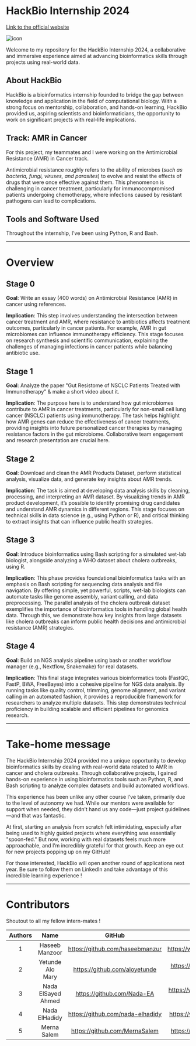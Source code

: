 # HackBio Internship 2024

[Link to the official website](https://thehackbio.com/)

![icon](https://github.com/user-attachments/assets/e5898106-82fb-4b0b-b252-e50282ee5706)

Welcome to my repository for the HackBio Internship 2024, a collaborative and immersive experience aimed at advancing bioinformatics skills through projects using real-world data.

## About HackBio

HackBio is a bioinformatics internship founded to bridge the gap between knowledge and application in the field of computational biology. With a strong focus on mentorship, collaboration, and hands-on learning, HackBio provided us, aspiring scientists and bioinformaticians, the opportunity to work on significant projects with real-life implications. 

## Track: AMR in Cancer

For this project, my teammates and I were working on the Antimicrobial Resistance (AMR) in Cancer track. 

Antimicrobial resistance roughly refers to the ability of microbes (*such as bacteria, fungi, viruses, and parasites*) to evolve and resist the effects of drugs that were once effective against them. This phenomenon is challenging in cancer treatment, particularly for immunocompromised patients undergoing chemotherapy, where infections caused by resistant pathogens can lead to complications.  

## Tools and Software Used

Throughout the internship, I’ve been using Python, R and Bash.

---

# Overview

## Stage 0

**Goal**: Write an essay (400 words) on Antimicrobial Resistance (AMR) in cancer using references. 

**Implication**: This step involves understanding the intersection between cancer treatment and AMR, where resistance to antibiotics affects treatment outcomes, particularly in cancer patients. For example, AMR in gut microbiomes can influence immunotherapy efficiency. This stage focuses on research synthesis and scientific communication, explaining the challenges of managing infections in cancer patients while balancing antibiotic use.

## Stage 1

**Goal**: Analyze the paper "Gut Resistome of NSCLC Patients Treated with Immunotherapy" & make a short video about it. 

**Implication**: The purpose here is to understand how gut microbiomes contribute to AMR in cancer treatments, particularly for non-small cell lung cancer (NSCLC) patients using immunotherapy. The task helps highlight how AMR genes can reduce the effectiveness of cancer treatments, providing insights into future personalized cancer therapies by managing resistance factors in the gut microbiome. Collaborative team engagement and research presentation are crucial here.

## Stage 2

**Goal**: Download and clean the AMR Products Dataset, perform statistical analysis, visualize data, and generate key insights about AMR trends. 

**Implication**: The task is aimed at developing data analysis skills by cleaning, processing, and interpreting an AMR dataset. By visualizing trends in AMR product development, it’s possible to identify promising drug candidates and understand AMR dynamics in different regions. This stage focuses on technical skills in data science (e.g., using Python or R), and critical thinking to extract insights that can influence public health strategies.

## Stage 3

**Goal**: Introduce bioinformatics using Bash scripting for a simulated wet-lab biologist, alongside analyzing a WHO dataset about cholera outbreaks, using R.

**Implication**: This phase provides foundational bioinformatics tasks with an emphasis on Bash scripting for sequencing data analysis and file navigation. By offering simple, yet powerful, scripts, wet-lab biologists can automate tasks like genome assembly, variant calling, and data preprocessing. The parallel analysis of the cholera outbreak dataset exemplifies the importance of bioinformatics tools in handling global health data. Through this, we demonstrate how key insights from large datasets like cholera outbreaks can inform public health decisions and antimicrobial resistance (AMR) strategies.

## Stage 4

**Goal**: Build an NGS analysis pipeline using bash or another workflow manager (e.g., Nextflow, Snakemake) for real datasets. 

**Implication**: This final stage integrates various bioinformatics tools (FastQC, FastP, BWA, FreeBayes) into a cohesive pipeline for NGS data analysis. By running tasks like quality control, trimming, genome alignment, and variant calling in an automated fashion, it provides a reproducible framework for researchers to analyze multiple datasets. This step demonstrates technical proficiency in building scalable and efficient pipelines for genomics research.

---

# Take-home message

The HackBio Internship 2024 provided me a unique opportunity to develop bioinformatics skills by dealing with real-world data related to AMR in cancer and cholera outbreaks. Through collaborative projects, I gained hands-on experience in using bioinformatics tools such as Python, R, and Bash scripting to analyze complex datasets and build automated workflows. 

This experience has been unlike any other course I’ve taken, primarily due to the level of autonomy we had. While our mentors were available for support when needed, they didn’t hand us any code—just project guidelines—and that was fantastic. 

At first, starting an analysis from scratch felt intimidating, especially after being used to highly guided projects where everything was essentially "spoon-fed." But now, working with real datasets feels much more approachable, and I’m incredibly grateful for that growth. Keep an eye out for new projects popping up on my GitHub!

For those interested, HackBio will open another round of applications next year. Be sure to follow them on LinkedIn and take advantage of this incredible learning experience !

---

# Contributors

Shoutout to all my fellow intern-mates !

| Authors | Name | GitHub | LinkedIn |
| :---: | :---: | :---: | :---: |
| 1 | Haseeb Manzoor | https://github.com/haseebmanzur | https://www.linkedin.com/in/haseebmanzoor |
| 2 | Yetunde Alo Mary | https://github.com/aloyetunde | https://www.linkedin.com/in/yetunde-alo-mary |
| 3 | Nada ElSayed Ahmed | https://github.com/Nada-EA | https://www.linkedin.com/in/nada-elsayed-ahmed |
| 4 | Nada ElHadidy | https://github.com/nada-elhadidy | https://www.linkedin.com/in/nada-elhadidy |
| 5 | Merna Salem | https://github.com/MernaSalem | https://www.linkedin.com/in/merna-salem |
